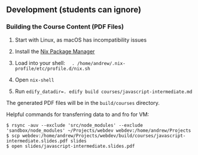 ## Development (students can ignore)

### Building the Course Content (PDF Files)

1. Start with Linux, as macOS has incompatibility issues

1. Install the [Nix Package Manager](https://nixos.org/nix/)

1. Load into your shell: `  . /home/andrew/.nix-profile/etc/profile.d/nix.sh`

1. Open `nix-shell`

1. Run `edify_datadir=. edify build courses/javascript-intermediate.md`

The generated PDF files will be in the `build/courses` directory.

Helpful commands for transferring data to and fro for VM:

```
$ rsync -auv --exclude 'src/node_modules' --exclude 'sandbox/node_modules' ~/Projects/webdev webdev:/home/andrew/Projects
$ scp webdev:/home/andrew/Projects/webdev/build/courses/javascript-intermediate.slides.pdf slides
$ open slides/javascript-intermediate.slides.pdf
```
